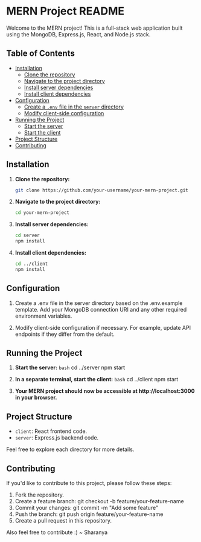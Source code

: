 # MERN Project README

Welcome to the MERN project! This is a full-stack web application built using the MongoDB, Express.js, React, and Node.js stack.

## Table of Contents

- [Installation](#installation)
  - [Clone the repository](#clone-the-repository)
  - [Navigate to the project directory](#navigate-to-the-project-directory)
  - [Install server dependencies](#install-server-dependencies)
  - [Install client dependencies](#install-client-dependencies)
- [Configuration](#configuration)
  - [Create a `.env` file in the `server` directory](#create-a-env-file-in-the-server-directory)
  - [Modify client-side configuration](#modify-client-side-configuration)
- [Running the Project](#running-the-project)
  - [Start the server](#start-the-server)
  - [Start the client](#start-the-client)
- [Project Structure](#project-structure)
- [Contributing](#contributing)


## Installation

1. **Clone the repository:**
   ```bash
   git clone https://github.com/your-username/your-mern-project.git

2. **Navigate to the project directory:**
    ```bash
    cd your-mern-project

3. **Install server dependencies:**
    ```bash
    cd server 
    npm install

4. **Install client dependencies:**
    ```bash
    cd ../client
    npm install

## Configuration
1. Create a .env file in the server directory based on the .env.example template. Add your MongoDB connection URI and any other required environment variables.

2. Modify client-side configuration if necessary. For example, update API endpoints if they differ from the default.


## Running the Project

1. **Start the server:**
```bash```
    cd ../server
    npm start 

2. **In a separate terminal, start the client:**
```bash```
    cd ../client
    npm start

3. **Your MERN project should now be accessible at http://localhost:3000 in your browser.**

## Project Structure

- `client`: React frontend code.
- `server`: Express.js backend code.

Feel free to explore each directory for more details.

## Contributing
If you'd like to contribute to this project, please follow these steps:

1. Fork the repository.
2. Create a feature branch: git checkout -b feature/your-feature-name
3. Commit your changes: git commit -m "Add some feature"
4. Push the branch: git push origin feature/your-feature-name
5. Create a pull request in this repository.

Also feel free to contribute :)
~ Sharanya